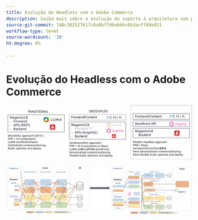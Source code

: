 ```yaml
---
title: Evolução do Headless com o Adobe Commerce
description: Saiba mais sobre a evolução do suporte à arquitetura sem periféricos do Adobe Commerce.
source-git-commit: 748c302527617c6a9bf7d6e666c6b3acff89e021
workflow-type: tm+mt
source-wordcount: '38'
ht-degree: 0%

---
```



# Evolução do Headless com o Adobe Commerce

![Comparação das arquiteturas tradicionais, dissociadas e de comércio sem periféricos](../../../assets/playbooks/headless-evolution-table.svg)

![Comparação das arquiteturas tradicionais, dissociadas e de comércio sem periféricos](../../../assets/playbooks/headless-evolution-diagram.svg)
